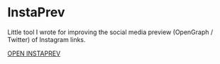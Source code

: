 # InstaPrev

Little tool I wrote for improving the social media preview (OpenGraph / Twitter) of Instagram links.

[OPEN INSTAPREV](https://instaprev.skayo.dev)
